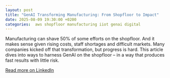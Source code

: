 ```yaml
---
layout: post
title: "GenAI Transforming Manufacturing: From Shopfloor to Impact"
date: 2025-08-09 19:30:00 +0200
categories:  aws shopfloor manufacturing iiot genai digital
---
```


Manufacturing can shave 50% of some efforts on the shopfloor. And it makes sense given rising costs, staff shortages and difficult markets. Many companies kicked off that transformation, but progress is hard. This article dives into ways to harness GenAI on the shopfloor – in a way that produces fast results with little risk.

[Read more on LinkedIn](https://www.linkedin.com/pulse/genai-transforming-manufacturing-from-shopfloor-sebastian-rothbucher-lirge/)
